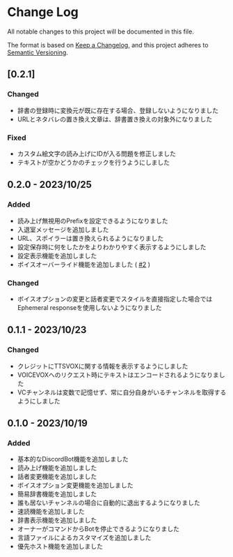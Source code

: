 # Change Log

All notable changes to this project will be documented in this file.

The format is based on [Keep a Changelog](https://keepachangelog.com/en/1.0.0/),
and this project adheres to [Semantic Versioning](https://semver.org/spec/v2.0.0.html).

## [0.2.1]

### Changed
- 辞書の登録時に変換元が既に存在する場合、登録しないようになりました
- URLとネタバレの置き換え文章は、辞書置き換えの対象外になりました

### Fixed
- カスタム絵文字の読み上げにIDが入る問題を修正しました
- テキストが空かどうかのチェックを行うようにしました

## 0.2.0 - 2023/10/25

### Added
- 読み上げ無視用のPrefixを設定できるようになりました
- 入退室メッセージを追加しました
- URL、スポイラーは置き換えられるようになりました
- 設定保存時に何をしたかをよりわかりやすく表示するようにしました
- 設定表示機能を追加しました
- ボイスオーバーライド機能を追加しました ( [#2](https://github.com/castella-cake/Discord-TTSVOX/issues/2) )

### Changed
- ボイスオプションの変更と話者変更でスタイルを直接指定した場合ではEphemeral responseを使用しないようになりました

## 0.1.1 - 2023/10/23

### Changed
- クレジットにTTSVOXに関する情報を表示するようにしました
- VOICEVOXへのリクエスト時にテキストはエンコードされるようになりました
- VCチャンネルは変数で記憶せず、常に自分自身がいるチャンネルを取得するようにしました

## 0.1.0 - 2023/10/19

### Added
- 基本的なDiscordBot機能を追加しました
- 読み上げ機能を追加しました
- 話者変更機能を追加しました
- ボイスオプション変更機能を追加しました
- 簡易辞書機能を追加しました
- 誰も居ないチャンネルの場合に自動的に退出するようになりました
- 速読機能を追加しました
- 辞書表示機能を追加しました
- オーナーがコマンドからBotを停止できるようになりました
- 言語ファイルによるカスタマイズを追加しました
- 優先ホスト機能を追加しました
